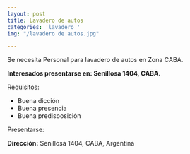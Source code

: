 ```yaml
---
layout: post
title: Lavadero de autos
categories: 'lavadero '
img: "/lavadero de autos.jpg"

---
```

Se necesita Personal para lavadero de autos en Zona CABA.

**Interesados presentarse en: Senillosa 1404, CABA.**

Requisitos:

* Buena dicción
* Buena presencia
* Buena predisposición

Presentarse:

**Dirección:** Senillosa 1404, CABA, Argentina